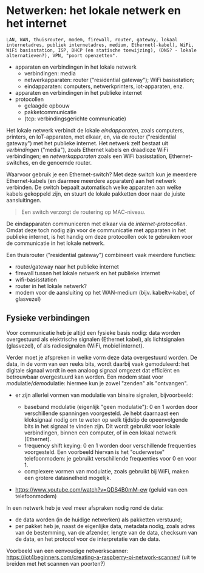 # Netwerken: het lokale netwerk en het internet

```{admonition} Concepten
LAN, WAN, thuisrouter, modem, firewall, router, gateway, lokaal internetadres, publiek internetadres, medium, Ethernet(-kabel), WiFi, WiFi basisstation, ISP, DHCP (en statische toewijzing), (DNS? - lokale alternatieven?), VPN, "poort openzetten".

```

* apparaten en verbindingen in het lokale netwerk
    * verbindingen: media
    * netwerkapparaten: router ("residential gateway"); WiFi basisstation; 
    * eindapparaten: computers, netwerkprinters, iot-apparaten, enz.
* apparaten en verbindingen in het publieke internet
* protocollen
    * gelaagde opbouw
    * pakketcommunicatie
    * (tcp: verbindingsgerichte communicatie)
   
Het lokale netwerk verbindt de lokale *eindapparaten*, zoals computers, printers, en IoT-apparaten, met elkaar, en, via de router ("residential gateway") met het publieke internet.
Het netwerk zelf bestaat uit *verbindingen* ("media"), zoals Ethernet kabels en draadloze WiFi verbindingen; en *netwerkapparaten* zoals een WiFi basisstation, Ethernet-switches, en de genoemde router.

Waarvoor gebruik je een Ethernet-switch? Met deze switch kun je meerdere Ethernet-kabels (en daarmee meerdere apparaten) aan het netwerk verbinden. De switch bepaalt automatisch welke apparaten aan welke kabels gekoppeld zijn, en stuurt de lokale pakketten  door naar de juiste aansluitingen.

> Een switch verzorgt de routering op MAC-niveau.

De eindapparaten communiceren met elkaar via de *internet-protocollen*.
Omdat deze toch nodig zijn voor de communicatie met apparaten in het publieke internet,
is het handig om deze protocollen ook te gebruiken voor de communicatie in het lokale netwerk.

Een thuisrouter ("residential gateway") combineert vaak meerdere functies:

* router/gateway naar het publieke internet
* firewall tussen het lokale netwerk en het publieke internet
* wifi-basisstation
* router in het lokale netwerk?
* modem voor de aansluiting op het WAN-medium (bijv. kabeltv-kabel, of glasvezel)

## Fysieke verbindingen

Voor communicatie heb je altijd een fysieke basis nodig: data worden overgestuurd als elektrische signalen (Ethernet kabel), als lichtsignalen (glasvezel), of als radiosignalen (WiFi, mobiel internet). 

Verder moet je afspreken in welke vorm deze data overgestuurd worden. De data, in de vorm van een reeks bits, wordt daarbij vaak gemoduleerd: het digitale signaal wordt in een analoog signaal omgezet dat efficiënt en betrouwbaar overgestuurd kan worden. Een modem staat voor *mo*dulatie/*dem*odulatie: hiermee kun je zowel "zenden" als "ontvangen".

* er zijn allerlei vormen van modulatie van binaire signalen, bijvoorbeeld:
    * baseband modulatie (eigenlijk "geen modulatie"): 0 en 1 worden door verschillende spanningen voorgesteld. Je hebt daarnaast een kloksignaal nodig om te weten op welk tijdstip de opeenvolgende bits in het signaal te vinden zijn. Dit wordt gebruikt voor lokale verbindingen, binnen een computer, of in een lokaal netwerk (Ethernet).
    * frequency shift keying: 0 en 1 worden door verschillende frequenties voorgesteld. Een voorbeeld hiervan is het "ouderwetse" telefoonmodem: je gebruikt verschillende frequenties voor 0 en voor 1.
    * complexere vormen van modulatie, zoals gebruikt bij WiFi, maken een grotere datasnelheid mogelijk.
    
* https://www.youtube.com/watch?v=QDS4B0mM-ew (geluid van een telefoonmodem)

In een netwerk heb je veel meer afspraken nodig rond de data:

* de data worden (in de huidige netwerken) als pakketten verstuurd;
* per pakket heb je, naast de eigenlijke data, metadata nodig, zoals adres van de bestemming, van de afzender, lengte van de data, checksum van de data, en het protocol voor de interpretatie van de data.

Voorbeeld van een eenvoudige netwerkscanner: https://iot4beginners.com/creating-a-raspberry-pi-network-scanner/ (uit te breiden met het scannen van poorten?)



```{tableofcontents}
```
